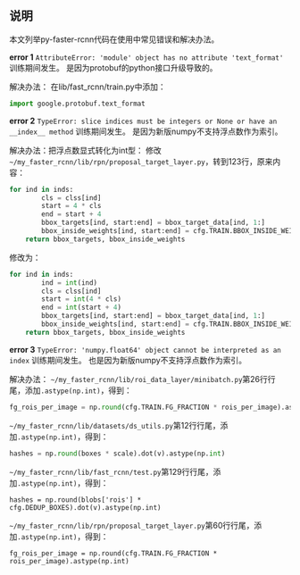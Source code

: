 ## 说明
本文列举py-faster-rcnn代码在使用中常见错误和解决办法。

**error 1**
`AttributeError: 'module' object has no attribute 'text_format'`
训练期间发生。
是因为protobuf的python接口升级导致的。

解决办法：
在lib/fast_rcnn/train.py中添加：
```python
import google.protobuf.text_format 
```

**error 2**
`TypeError: slice indices must be integers or None or have an __index__ method`
训练期间发生。
是因为新版numpy不支持浮点数作为索引。

解决办法：把浮点数显式转化为int型：
修改`~/my_faster_rcnn/lib/rpn/proposal_target_layer.py`，转到123行，原来内容：
```python
for ind in inds:
        cls = clss[ind]
        start = 4 * cls
        end = start + 4
        bbox_targets[ind, start:end] = bbox_target_data[ind, 1:]
        bbox_inside_weights[ind, start:end] = cfg.TRAIN.BBOX_INSIDE_WEIGHTS
    return bbox_targets, bbox_inside_weights
```
修改为：
```python
for ind in inds:
        ind = int(ind)
        cls = clss[ind]
        start = int(4 * cls)
        end = int(start + 4)
        bbox_targets[ind, start:end] = bbox_target_data[ind, 1:]
        bbox_inside_weights[ind, start:end] = cfg.TRAIN.BBOX_INSIDE_WEIGHTS
    return bbox_targets, bbox_inside_weights
```

**error 3**
`TypeError: 'numpy.float64' object cannot be interpreted as an index`
训练期间发生。
也是因为新版numpy不支持浮点数作为索引。

解决办法：
`~/my_faster_rcnn/lib/roi_data_layer/minibatch.py`第26行行尾，添加`.astype(np.int)`，得到：
```python
fg_rois_per_image = np.round(cfg.TRAIN.FG_FRACTION * rois_per_image).astype(np.int)
```

`~/my_faster_rcnn/lib/datasets/ds_utils.py`第12行行尾，添加`.astype(np.int)`，得到：
```python
hashes = np.round(boxes * scale).dot(v).astype(np.int)
```

`~/my_faster_rcnn/lib/fast_rcnn/test.py`第129行行尾，添加`.astype(np.int)`，得到：
```
hashes = np.round(blobs['rois'] * cfg.DEDUP_BOXES).dot(v).astype(np.int)
```

`~/my_faster_rcnn/lib/rpn/proposal_target_layer.py`第60行行尾，添加`.astype(np.int)`，得到：
```
fg_rois_per_image = np.round(cfg.TRAIN.FG_FRACTION * rois_per_image).astype(np.int)
```